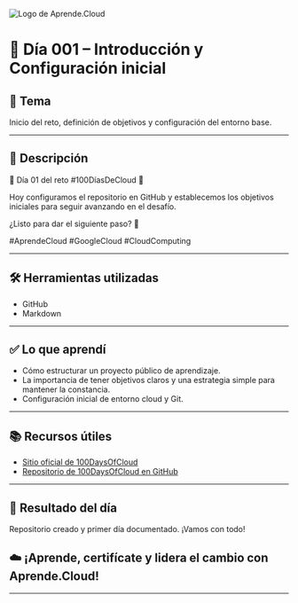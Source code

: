 ![Logo de Aprende.Cloud](https://media.licdn.com/dms/image/v2/D4E0BAQEcS_NueMRdKg/company-logo_200_200/company-logo_200_200/0/1720507130557/aprende_cloud_logo?e=1753315200&v=beta&t=4h0PIMDcupaxj_IH6IkyNkzja5ElsqWlyCQuPppjVwY)

# 📅 Día 001 – Introducción y Configuración inicial

## 📌 Tema

Inicio del reto, definición de objetivos y configuración del entorno base.

---

## 📘 Descripción

🌟 Día 01 del reto #100DíasDeCloud 🚀

Hoy configuramos el repositorio en GitHub y establecemos los objetivos iniciales para seguir avanzando en el desafío.


¿Listo para dar el siguiente paso? 💪

#AprendeCloud #GoogleCloud #CloudComputing

---

## 🛠️ Herramientas utilizadas

- GitHub
- Markdown

---

## ✅ Lo que aprendí

- Cómo estructurar un proyecto público de aprendizaje.
- La importancia de tener objetivos claros y una estrategia simple para mantener la constancia.
- Configuración inicial de entorno cloud y Git.

---

## 📚 Recursos útiles

- [Sitio oficial de 100DaysOfCloud](https://www.100daysofcloud.com/)
- [Repositorio de 100DaysOfCloud en GitHub](https://github.com/100DaysOfCloud/100DaysOfCloud)

---

## 🎯 Resultado del día

Repositorio creado y primer día documentado. ¡Vamos con todo!


## ☁️ ¡Aprende, certifícate y lidera el cambio con Aprende.Cloud!

---



